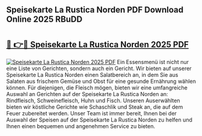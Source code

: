 ## Speisekarte La Rustica Norden PDF Download Online 2025 RBuDD

# <h2><a href="http://gcctw1.nevu.top/?p=Speisekarte+La+Rustica+Norden">🔗 👉🔴 Speisekarte La Rustica Norden 2025 PDF</a></h2>

[![Speisekarte La Rustica Norden 2025 PDF](https://i.imgur.com/dBaPXMq.png)](http://gcctw1.nevu.top/?p=Speisekarte+La+Rustica+Norden)
Ein Essensmenü ist nicht nur eine Liste von Gerichten, sondern auch ein Gericht. Wir bieten auf unserer Speisekarte La Rustica Norden einen Salatbereich an, in dem Sie aus Salaten aus frischem Gemüse und Obst für eine gesunde Ernährung wählen können. Für diejenigen, die Fleisch mögen, bieten wir eine umfangreiche Auswahl an Gerichten auf der Speisekarte La Rustica Norden an: Rindfleisch, Schweinefleisch, Huhn und Fisch. Unseren Auserwählten bieten wir köstliche Gerichte wie Schaschlik und Steak an, die auf dem Feuer zubereitet werden. Unser Team ist immer bereit, Ihnen bei der Auswahl der Speisen auf der Speisekarte La Rustica Norden zu helfen und Ihnen einen bequemen und angenehmen Service zu bieten.
